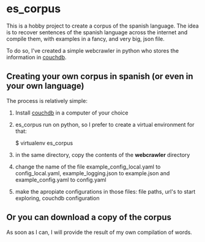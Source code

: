 # es_corpus

This is a hobby project to create a corpus of the spanish language. The idea is to recover sentences of the spanish language across the internet and compile them, with examples in a fancy, and very big, json file. 

To do so, I've created a simple webcrawler in python who stores the information in [couchdb](http://couchdb.apache.org).

## Creating your own corpus in spanish (or even in your own language)

The process is relatively simple: 

  1. Install [couchdb](http://couchdb.apache.org) in a computer of your choice
  1. es_corpus run on python, so I prefer to create a virtual environment for that: 
  
     $ virtualenv es_corpus
     
  1. in the same directory, copy the contents of the **webcrawler** directory
  1. change the name of the file example_config_local.yaml to config_local.yaml, example_logging.json to example.json 
  and example_config.yaml to config.yaml
  1. make the apropiate configurations in those files: file paths, url's to start exploring, couchdb configuration
  


## Or you can download a copy of the corpus

As soon as I can, I will provide the result of my own compilation of words.

